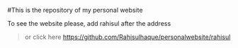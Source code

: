 #This is the repository of my personal website 

To see the website please, add rahisul after the address

>or click here https://github.com/Rahisulhaque/personalwebsite/rahisul
 
 
